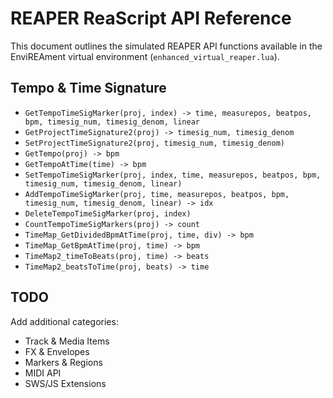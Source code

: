 # REAPER ReaScript API Reference

This document outlines the simulated REAPER API functions available in the EnviREAment virtual environment (`enhanced_virtual_reaper.lua`).

## Tempo & Time Signature
- `GetTempoTimeSigMarker(proj, index) -> time, measurepos, beatpos, bpm, timesig_num, timesig_denom, linear`
- `GetProjectTimeSignature2(proj) -> timesig_num, timesig_denom`
- `SetProjectTimeSignature2(proj, timesig_num, timesig_denom)`
- `GetTempo(proj) -> bpm`
- `GetTempoAtTime(time) -> bpm`
- `SetTempoTimeSigMarker(proj, index, time, measurepos, beatpos, bpm, timesig_num, timesig_denom, linear)`
- `AddTempoTimeSigMarker(proj, time, measurepos, beatpos, bpm, timesig_num, timesig_denom, linear) -> idx`
- `DeleteTempoTimeSigMarker(proj, index)`
- `CountTempoTimeSigMarkers(proj) -> count`
- `TimeMap_GetDividedBpmAtTime(proj, time, div) -> bpm`
- `TimeMap_GetBpmAtTime(proj, time) -> bpm`
- `TimeMap2_timeToBeats(proj, time) -> beats`
- `TimeMap2_beatsToTime(proj, beats) -> time`

## TODO
Add additional categories:
- Track & Media Items
- FX & Envelopes
- Markers & Regions
- MIDI API
- SWS/JS Extensions
